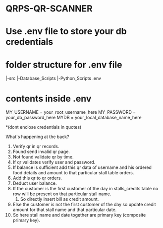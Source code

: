 # QRPS-QR-SCANNER

# Use .env file to store your db credentials
# folder structure for .env file

|-src
 <prev>   |-Database_Scripts</prev>
 <prev>   |-Python_Scripts</prev>
 <prev>   .env</prev>
  
# contents inside .env

MY_USERNAME = your_root_username_here
MY_PASSWORD = your_db_password_here
MYDB = your_local_database_name_here

*(dont enclose credentials in quotes)

What's happening at the back?

1. Verify qr in qr records.
2. Found send invalid qr page.
3. Not found validate qr by time.
4. If qr validates verify user and password.
5. If balance is sufficient add this qr data of username and his ordered food details and amount to that particular stall table orders.
6. Add this qr to qr orders.
7. Deduct user balance.
8. If the customer is the first customer of the day in stalls_credits table no row will be present on that particular stall name.
    1. So directly insert bill as credit amount.
9. Else the customer is not the first customer of the day so update credit amount for that stall name and that particular date.
10. So here stall name and date together are primary key (composite primary key).
